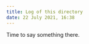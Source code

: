 ```yaml
---
title: Log of this directory
date: 22 July 2021, 16:38
---
```


<link rel="stylesheet" href="style.css">

Time to say something there. 